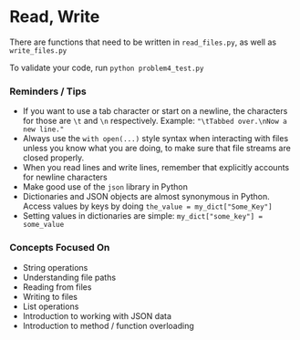 Read, Write
===========

There are functions that need to be written in `read_files.py`, as well as `write_files.py`

To validate your code, run `python problem4_test.py`

### Reminders / Tips
- If you want to use a tab character or start on a newline, the characters for those are `\t` and `\n` respectively. Example: `"\tTabbed over.\nNow a new line."`
- Always use the `with open(...)` style syntax when interacting with files unless you know what you are doing, to make sure that file streams are closed properly.
- When you read lines and write lines, remember that explicitly accounts for newline characters
- Make good use of the `json` library in Python
- Dictionaries and JSON objects are almost synonymous in Python. Access values by keys by doing `the_value = my_dict["Some_Key"]`
- Setting values in dictionaries are simple: `my_dict["some_key"] = some_value`

### Concepts Focused On
- String operations
- Understanding file paths
- Reading from files
- Writing to files
- List operations
- Introduction to working with JSON data
- Introduction to method / function overloading
